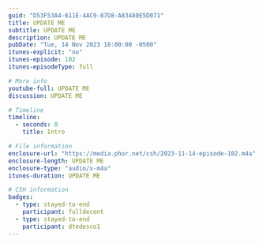 ```yaml
---
guid: "D53F53A4-611E-4AC9-87D8-A83480E5D071"
title: UPDATE ME
subtitle: UPDATE ME
description: UPDATE ME 
pubDate: "Tue, 14 Nov 2023 18:00:00 -0500"
itunes-explicit: "no"
itunes-episode: 102
itunes-episodeType: full

# More info
youtube-full: UPDATE ME
discussion: UPDATE ME

# Timeline
timeline:
  - seconds: 0
    title: Intro

# File information
enclosure-url: "https://media.phor.net/csh/2023-11-14-episode-102.m4a"
enclosure-length: UPDATE ME
enclosure-type: "audio/x-m4a"
itunes-duration: UPDATE ME

# CSH information
badges:
  - type: stayed-to-end
    participant: fulldecent
  - type: stayed-to-end
    participant: dtedesco1
---
```

